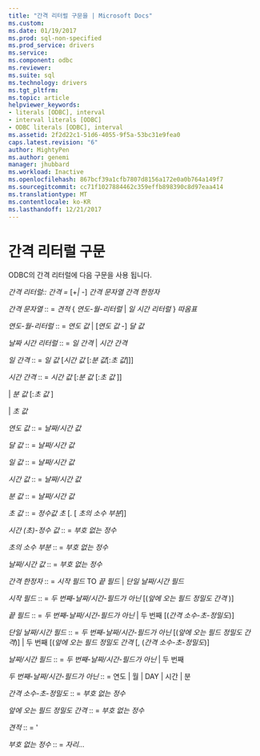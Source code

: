 ```yaml
---
title: "간격 리터럴 구문을 | Microsoft Docs"
ms.custom: 
ms.date: 01/19/2017
ms.prod: sql-non-specified
ms.prod_service: drivers
ms.service: 
ms.component: odbc
ms.reviewer: 
ms.suite: sql
ms.technology: drivers
ms.tgt_pltfrm: 
ms.topic: article
helpviewer_keywords:
- literals [ODBC], interval
- interval literals [ODBC]
- ODBC literals [ODBC], interval
ms.assetid: 2f2d22c1-51d6-4055-9f5a-53bc31e9fea0
caps.latest.revision: "6"
author: MightyPen
ms.author: genemi
manager: jhubbard
ms.workload: Inactive
ms.openlocfilehash: 867bcf39a1cfb7807d8156a172e0a0b764a149f7
ms.sourcegitcommit: cc71f1027884462c359effb898390c8d97eaa414
ms.translationtype: MT
ms.contentlocale: ko-KR
ms.lasthandoff: 12/21/2017
---
```

# <a name="interval-literal-syntax"></a>간격 리터럴 구문
ODBC의 간격 리터럴에 다음 구문을 사용 됩니다.  
  
 *간격 리터럴:: 간격 =* [+*&#124;* -] *간격 문자열 간격 한정자*  
  
 *간격 문자열* :: = *견적* { *연도-월-리터럴* &#124; *일 시간 리터럴* } *따옴표*  
  
 *연도-월-리터럴* :: = *연도 값* &#124; [*연도 값* -] *달 값*  
  
 *날짜 시간 리터럴* :: = *일 간격* &#124; *시간 간격*  
  
 *일 간격* :: = *일 값* [*시간 값* [:*분 값*[:*초 값*]]]  
  
 *시간 간격* :: = *시간 값* [:*분 값* [:*초 값* ]]  
  
 &#124; *분 값* [:*초 값* ]  
  
 &#124; *초 값*  
  
 *연도 값* :: = *날짜/시간 값*  
  
 *달 값* :: = *날짜/시간 값*  
  
 *일 값* :: = *날짜/시간 값*  
  
 *시간 값* :: = *날짜/시간 값*  
  
 *분 값* :: = *날짜/시간 값*  
  
 *초 값* :: = *정수값 초* [. [ *초의 소수 부분*]]  
  
 *시간 (초)-정수 값* :: = *부호 없는 정수*  
  
 *초의 소수 부분* :: = *부호 없는 정수*  
  
 *날짜/시간 값* :: = *부호 없는 정수*  
  
 *간격 한정자* :: = *시작 필드* TO *끝 필드* &#124; *단일 날짜/시간 필드*  
  
 *시작 필드* :: = *두 번째-날짜/시간-필드가 아닌* [(*앞에 오는 필드 정밀도 간격* )]  
  
 *끝 필드* :: = *두 번째-날짜/시간-필드가 아닌* &#124; 두 번째 [(*간격 소수-초-정밀도*)]  
  
 *단일 날짜/시간 필드* :: = *두 번째-날짜/시간-필드가 아닌* [(*앞에 오는 필드 정밀도 간격*)] &#124; 두 번째 [(*앞에 오는 필드 정밀도 간격* [, (*간격 소수-초-정밀도*)]  
  
 *날짜/시간 필드* :: = *두 번째-날짜/시간-필드가 아닌* &#124; 두 번째  
  
 *두 번째-날짜/시간-필드가 아닌* :: = 연도 &#124; 월 &#124; DAY &#124; 시간 &#124; 분  
  
 *간격 소수-초-정밀도* :: = *부호 없는 정수*  
  
 *앞에 오는 필드 정밀도 간격* :: = *부호 없는 정수*  
  
 *견적* :: = '  
  
 *부호 없는 정수* :: = *자리...*

